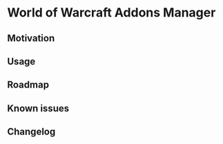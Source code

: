 # World of Warcraft Addons Manager

## Motivation

## Usage

## Roadmap

## Known issues

## Changelog